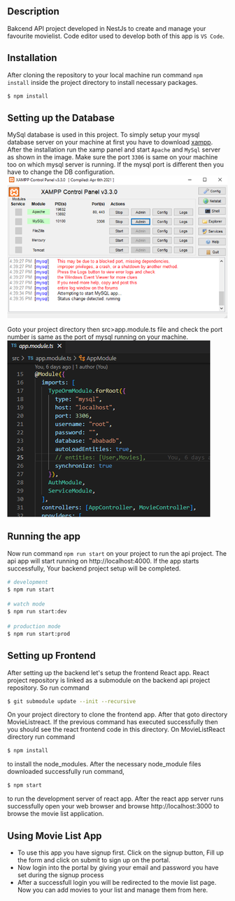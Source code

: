 

## Description

Bakcend API project developed in NestJs to create and manage your favourite movielist. Code editor used to develop both of this app is ```VS Code```.

## Installation

After cloning the repository to your local machine run command ```npm install``` inside the project directory to install necessary packages.
```bash
$ npm install
```
## Setting up the Database
MySql database is used in this project. To simply setup your mysql database server on your machine at first you have to download [xampp](https://www.apachefriends.org/download.html).
After the installation run the xamp panel and start ```Apache``` and ```MySql``` server as shown in the image. Make sure the port ```3306``` is same on your machine 
too on which mysql server is running. If the mysql port is different then you have to change the DB configuration.
![xampp](/xamp.png)

Goto your project directory then src>app.module.ts file and check the port number is same as the port of mysql running on your machine. ![config](/config.png) 

## Running the app
Now run command ```npm run start``` on your project to run the api project. The api app will start running on http://localhost:4000.
If the app starts successfully, Your backend project setup will be completed.

```bash
# development
$ npm run start

# watch mode
$ npm run start:dev

# production mode
$ npm run start:prod
```
## Setting up Frontend
After setting up the backend let's setup the frontend React app.
React project repository is linked as a submodule on the backend api project repository.
So run command 
```bash
$ git submodule update --init --recursive
```
On your project directory to clone the frontend app. After that goto directory MovieListreact. If the previous command has executed successfully then you should see the react frontend code in this directory.
On MovieListReact directory run command
```bash
$ npm install
```
to install the node_modules. After the necessary node_module files downloaded successfully run command,
```bash
$ npm start
```
to run the development server of react app.
After the react app server runs successfully open your web browser and browse http://localhost:3000 to browse the movie list application.

## Using Movie List App
* To use this app you have signup first. Click on the signup button, Fill up the form and click on submit to sign up on the portal.
* Now login into the portal by giving your email and password you have set during the signup process
* After a successfull login you will be redirected to the movie list page. Now you can add movies to your list and manage them from here.
